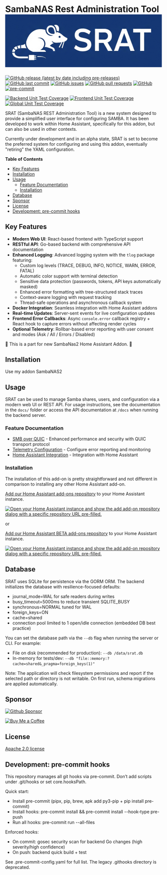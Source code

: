 # SambaNAS Rest Administration Tool ![SRAT](https://github.com/dianlight/srat/raw/main/docs/full_logo.png)

[![GitHub release (latest by date including pre-releases)](https://img.shields.io/github/v/release/dianlight/srat?include_prereleases)](https://img.shields.io/github/v/release/dianlight/srat?include_prereleases)
[![GitHub last commit](https://img.shields.io/github/last-commit/dianlight/srat)](https://img.shields.io/github/last-commit/dianlight/srat)
[![GitHub issues](https://img.shields.io/github/issues-raw/dianlight/srat)](https://img.shields.io/github/issues-raw/dianlight/srat)
[![GitHub pull requests](https://img.shields.io/github/issues-pr/dianlight/srat)](https://img.shields.io/github/issues-pr/dianlight/srat)
[![GitHub](https://img.shields.io/github/license/dianlight/srat)](https://img.shields.io/github/license/dianlight/srat)
[![pre-commit](https://img.shields.io/badge/pre--commit-enabled-brightgreen?logo=pre-commit)](https://github.com/pre-commit/pre-commit)

[![Backend Unit Test Coverage](https://img.shields.io/badge/Backend_Unit_Tests-12.5%25-red?logo=go)](https://github.com/dianlight/srat "Backend Go unit test coverage")
[![Frontend Unit Test Coverage](https://img.shields.io/badge/Frontend_Unit_Tests-71.40%25-green?logo=typescript)](https://github.com/dianlight/srat "Frontend TypeScript unit test coverage")
[![Global Unit Test Coverage](https://img.shields.io/badge/Global_Unit_Tests-36.1%25-orange)](https://github.com/dianlight/srat "Overall unit test coverage (weighted average)")

SRAT (SambaNAS REST Administration Tool) is a new system designed to provide a simplified user interface for configuring SAMBA. It has been developed to work within Home Assistant, specifically for this addon, but can also be used in other contexts.

Currently under development and in an alpha state, SRAT is set to become the preferred system for configuring and using this addon, eventually "retiring" the YAML configuration.

<!-- START doctoc generated TOC please keep comment here to allow auto update -->
<!-- DON'T EDIT THIS SECTION, INSTEAD RE-RUN doctoc TO UPDATE -->
**Table of Contents**

- [Key Features](#key-features)
- [Installation](#installation)
- [Usage](#usage)
  - [Feature Documentation](#feature-documentation)
  - [Installation](#installation-1)
- [Database](#database)
- [Sponsor](#sponsor)
- [License](#license)
- [Development: pre-commit hooks](#development-pre-commit-hooks)

<!-- END doctoc generated TOC please keep comment here to allow auto update -->

## Key Features

- **Modern Web UI**: React-based frontend with TypeScript support
- **RESTful API**: Go-based backend with comprehensive API documentation
- **Enhanced Logging**: Advanced logging system with the `tlog` package featuring:
  - Custom log levels (TRACE, DEBUG, INFO, NOTICE, WARN, ERROR, FATAL)
  - Automatic color support with terminal detection
  - Sensitive data protection (passwords, tokens, API keys automatically masked)
  - Enhanced error formatting with tree-structured stack traces
  - Context-aware logging with request tracking
  - Thread-safe operations and asynchronous callback system
- **Docker Integration**: Seamless integration with Home Assistant addons
- **Real-time Updates**: Server-sent events for live configuration updates
- **Frontend Error Callbacks**: Async `console.error` callback registry + React hook to capture errors without affecting render cycles
- **Optional Telemetry**: Rollbar-based error reporting with user consent and modes (Ask / All / Errors / Disabled)

:construction_worker: This is a part for new SambaNas2 Home Assistant Addon. :construction_worker:

## Installation

Use my addon SambaNAS2

## Usage

SRAT can be used to manage Samba shares, users, and configuration via a modern web UI or REST API. For usage instructions, see the documentation in the `docs/` folder or access the API documentation at `/docs` when running the backend server.

### Feature Documentation

- [SMB over QUIC](docs/SMB_OVER_QUIC.md) - Enhanced performance and security with QUIC transport protocol
- [Telemetry Configuration](docs/TELEMETRY_CONFIGURATION.md) - Configure error reporting and monitoring
- [Home Assistant Integration](docs/HOME_ASSISTANT_INTEGRATION.md) - Integration with Home Assistant

### Installation

The installation of this add-on is pretty straightforward and not different in
comparison to installing any other Home Assistant add-on.

[Add our Home Assistant add-ons repository][repository] to your Home Assistant instance.

[![Open your Home Assistant instance and show the add add-on repository dialog with a specific repository URL pre-filled.](https://my.home-assistant.io/badges/supervisor_add_addon_repository.svg)](https://my.home-assistant.io/redirect/supervisor_add_addon_repository/?repository_url=https%3A%2F%2Fgithub.com%2Fdianlight%2Fhassio-addons)

or

[Add our Home Assistant BETA add-ons repository][beta-repository] to your Home Assistant instance.

[![Open your Home Assistant instance and show the add add-on repository dialog with a specific repository URL pre-filled.](https://my.home-assistant.io/badges/supervisor_add_addon_repository.svg)](https://my.home-assistant.io/redirect/supervisor_add_addon_repository/?repository_url=https%3A%2F%2Fgithub.com%2Fdianlight%2Fhassio-addons-beta)

[repository]: https://github.com/dianlight/hassio-addons
[beta-repository]: https://github.com/dianlight/hassio-addons-beta

## Database

SRAT uses SQLite for persistence via the GORM ORM. The backend initializes the database with resilience-focused defaults:

- journal_mode=WAL for safe readers during writes
- busy_timeout=5000ms to reduce transient SQLITE_BUSY
- synchronous=NORMAL tuned for WAL
- foreign_keys=ON
- cache=shared
- connection pool limited to 1 open/idle connection (embedded DB best practice)

You can set the database path via the `--db` flag when running the server or CLI. For example:

- File on disk (recommended for production): `--db /data/srat.db`
- In-memory for tests/dev: `--db "file::memory:?cache=shared&_pragma=foreign_keys(1)"`

Note: The application will check filesystem permissions and report if the selected path or directory is not writable. On first run, schema migrations are applied automatically.

## Sponsor

<a href="https://github.com/sponsors/dianlight"><img src="https://img.shields.io/github/sponsors/dianlight?style=flat-square&logo=githubsponsors&logoColor=%23EA4AAA&link=https%3A%2F%2Fgithub.com%2Fsponsors%2Fdianlight" alt="Github Sponsor"></a>

<a href="https://www.buymeacoffee.com/ypKZ2I0"><img src="https://img.buymeacoffee.com/button-api/?text=Buy me a coffee&emoji=&slug=ypKZ2I0&button_colour=FFDD00&font_colour=000000&font_family=Cookie&outline_colour=000000&coffee_colour=ffffff" alt="Buy Me a Coffee"/></a>

<!--
# Quick Start Demo

![Demo Preview](https://picsum.photos/1920/1080)

I believe that you should bring value to the reader as soon as possible. You should be able to get the user up and running with your project with minimal friction.

If you have a quickstart guide, this is where it should be.

Alternatively, you can add a demo to show what your project can do.

# Table of Contents

This is a table of contents for your project. It helps the reader navigate through the README quickly.
- [Project Title](#project-title)
- [Quick Start Demo](#quick-start-demo)
- [Table of Contents](#table-of-contents)
- [Installation](#installation)
- [Usage](#usage)
- [Development](#development)
- [Contribute](#contribute)
- [License](#license)

# Installation
[(Back to top)](#table-of-contents)

> **Note**: For longer README files, I usually add a "Back to top" button as shown above. It makes it easy to navigate.

This is where your installation instructions go.

You can add snippets here that your readers can copy-paste with click:

```shell
```shell
gh repo clone navendu-pottekkat/awesome-readme
```

# Usage
[(Back to top)](#table-of-contents)

Next, you have to explain how to use your project. You can create subsections under here to explain more clearly.

# Development
[(Back to top)](#table-of-contents)

For developers who want to contribute to SRAT, here are the setup instructions:

## Prerequisites
- Node.js OR bun (JavaScript runtime - bun can replace Node.js)
- bun or npm (package manager)
- pre-commit (for git hooks)
- Go (for backend development)

**Note**: bun can serve as both JavaScript runtime and package manager, making it a complete Node.js replacement for this project.

## Setup Development Environment

```shell
# Clone the repository
git clone https://github.com/dianlight/srat.git
cd srat

# Check documentation dependencies
make docs-check

# Install pre-commit hooks and dependencies
make prepare

# Install documentation validation tools
make docs-install
```

## Known Issues

## Enhanced Logging System

SRAT includes a comprehensive logging system with the `tlog` package. For detailed information about logging capabilities, see [backend/src/tlog/README.md](./backend/src/tlog/README.md).

### Key Logging Features

- **Professional Formatting**: Powered by `samber/slog-formatter` with automatic error structuring
- **Security-First**: Automatic masking of sensitive data (passwords, tokens, API keys, IP addresses)
- **Developer-Friendly**: Color-coded output with terminal detection and level-based coloring
- **Production-Ready**: Thread-safe operations with configurable output formats
- **Context-Aware**: Automatic extraction and display of request/trace/user context

### Quick Logging Examples

```go
import "github.com/dianlight/srat/tlog"

// Basic usage with enhanced formatting
tlog.Info("Server started", "port", 8080, "version", "1.0.0")
tlog.Error("Database connection failed", "error", err, "host", "localhost")

// Context-aware logging
ctx := context.WithValue(context.Background(), "request_id", "req-12345")
tlog.InfoContext(ctx, "Processing request", "method", "GET", "path", "/api/users")

// Enable security features
tlog.EnableSensitiveDataHiding(true) // Auto-masks passwords, tokens, IPs
tlog.EnableColors(true)              // Color output (auto-disabled if not terminal)
```

## Documentation Validation

SRAT includes comprehensive documentation validation tools:

```shell
# Check all documentation
make docs-validate

# Auto-fix formatting issues
make docs-fix

# Show all documentation commands
make docs-help
```

The validation includes:
- Markdown linting and formatting
- Link checking
- Spell checking
- Content structure validation
- Security scanning

## Security scanning

This project uses gosec to scan Go code for common security issues.

Quick usage:

- Run full repo security check: `make security`
- Or only backend: `cd backend && make gosec`

Notes:

- Generated code is excluded with `-exclude-generated`.
- The Makefile will install gosec automatically if it's missing (via `go install`).

## Building the Project

```shell
# Build backend
cd backend && make build

# Build frontend
cd frontend && bun run build

# Build all architectures
make ALL
```

## Testing and Coverage

SRAT maintains high test coverage across both backend and frontend. The coverage badges at the top of this README are automatically updated.

### Running Tests

```shell
# Run backend tests with individual package coverage
cd backend && make test

# Run frontend tests with coverage
cd frontend && bun test --coverage

# Update coverage badges in README
bash scripts/update-coverage-badges.sh
```

### Coverage Metrics

The project tracks three coverage metrics:

- **Backend Coverage**: Go package coverage (individual package basis)
- **Frontend Coverage**: TypeScript/React component coverage (line coverage)
- **Global Coverage**: Weighted average (60% backend, 40% frontend)

Coverage badge colors:
- 🟢 Green (≥80%): Excellent
- 🟢 Light Green (≥60%): Good
- 🟡 Yellow (≥40%): Acceptable
- 🟠 Orange (≥20%): Needs improvement
- 🔴 Red (<20%): Critical

### Coverage Goals

- Minimum backend package coverage: 2%
- Minimum frontend function coverage: 90%
- Target global coverage: 60%+

# Contribute
[(Back to top)](#table-of-contents)

You can use this section to highlight how people can contribute to your project.

You can add information on how they can open issues or how they can sponsor the project.

-->

## License

<!-- [(Back to top)](#table-of-contents) -->

[Apache 2.0 license](./LICENSE)

## Development: pre-commit hooks

This repository manages all git hooks via pre-commit. Don’t add scripts under .git/hooks or set core.hooksPath.

Quick start:

- Install pre-commit (pipx, pip, brew, apk add py3-pip + pip install pre-commit)
- Install hooks: pre-commit install && pre-commit install --hook-type pre-push
- Run all hooks: pre-commit run --all-files

Enforced hooks:

- On commit: gosec security scan for backend Go changes (high severity/high confidence)
- On push: backend quick build + test

See .pre-commit-config.yaml for full list. The legacy .githooks directory is deprecated.
